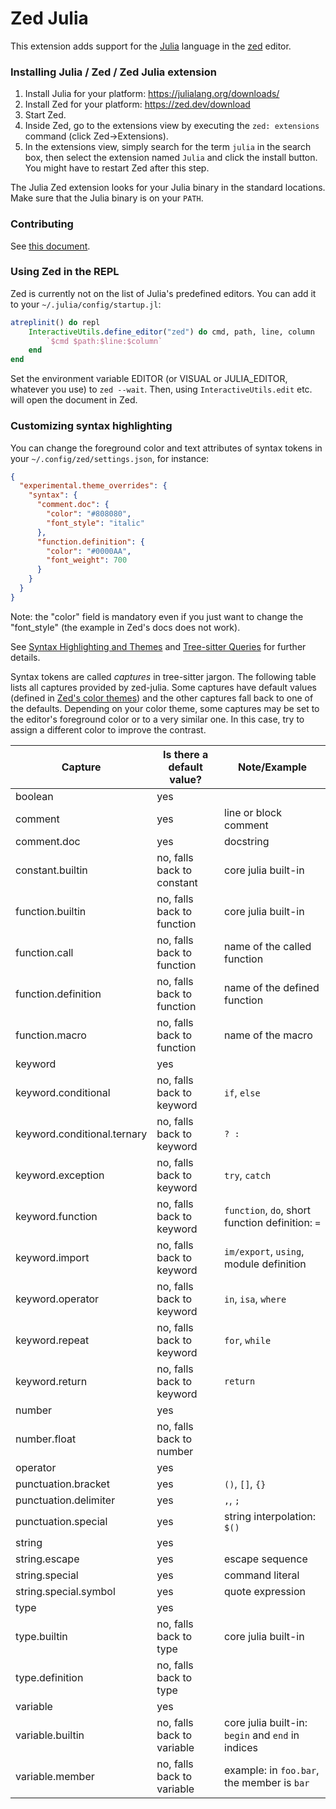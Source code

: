 # Zed Julia

This extension adds support for the [Julia](https://julialang.org/) language in
the [zed](https://zed.dev) editor.


### Installing Julia / Zed / Zed Julia extension
1. Install Julia for your platform: https://julialang.org/downloads/
2. Install Zed for your platform: https://zed.dev/download
3. Start Zed.
4. Inside Zed, go to the extensions view by
executing the ``zed: extensions`` command (click Zed->Extensions).
5. In the extensions view, simply search for the term ``julia`` in the search box, then select the extension named ``Julia`` and click the install button. You might have to restart Zed after this step.

The Julia Zed extension looks for your Julia binary in the standard locations.
Make sure that the Julia binary is on your ``PATH``.


### Contributing

See [this document](./CONTRIBUTING.md).


### Using Zed in the REPL

Zed is currently not on the list of Julia's predefined editors. You can add it to your `~/.julia/config/startup.jl`:

```julia
atreplinit() do repl
    InteractiveUtils.define_editor("zed") do cmd, path, line, column
        `$cmd $path:$line:$column`
    end
end
```

Set the environment variable EDITOR (or VISUAL or JULIA_EDITOR, whatever you use) to `zed --wait`. Then, using `InteractiveUtils.edit` etc. will open the document in Zed.

### Customizing syntax highlighting

You can change the foreground color and text attributes of syntax tokens in your `~/.config/zed/settings.json`, for instance:

```json
{
  "experimental.theme_overrides": {
    "syntax": {
      "comment.doc": {
        "color": "#808080",
        "font_style": "italic"
      },
      "function.definition": {
        "color": "#0000AA",
        "font_weight": 700
      }
    }
  }
}
```
Note: the "color" field is mandatory even if you just want to change the "font_style" (the example in Zed's docs does not work).

See [Syntax Highlighting and Themes](https://zed.dev/docs/configuring-languages#syntax-highlighting-and-themes) and [Tree-sitter Queries](https://zed.dev/docs/extensions/languages#tree-sitter-queries) for further details.

Syntax tokens are called *captures* in tree-sitter jargon. The following table lists all captures provided by zed-julia. Some captures have default values (defined in [Zed's color themes](https://github.com/zed-industries/zed/blob/main/assets/themes/)) and the other captures fall back to one of the defaults. Depending on your color theme, some captures may be set to the editor's foreground color or to a very similar one. In this case, try to assign a different color to improve the contrast. 

| Capture | Is there a default value? | Note/Example | 
| ------- | ------------------------- | ------------ |
| boolean | yes |
| comment | yes | line or block comment |
| comment.doc | yes | docstring |
| constant.builtin | no, falls back to constant | core julia built-in |
| function.builtin | no, falls back to function | core julia built-in |
| function.call | no, falls back to function | name of the called function |
| function.definition | no, falls back to function | name of the defined function |
| function.macro | no, falls back to function | name of the macro |
| keyword | yes |
| keyword.conditional | no, falls back to keyword | `if`, `else` |
| keyword.conditional.ternary | no, falls back to keyword | `? :` |
| keyword.exception | no, falls back to keyword | `try`, `catch` |
| keyword.function | no, falls back to keyword | `function`, `do`, short function definition: `=` |
| keyword.import | no, falls back to keyword | `im/export`, `using`, module definition |
| keyword.operator | no, falls back to keyword | `in`, `isa`, `where` |
| keyword.repeat | no, falls back to keyword | `for`, `while` |
| keyword.return | no, falls back to keyword | `return` |
| number | yes |
| number.float | no, falls back to number |
| operator | yes |
| punctuation.bracket | yes | `()`, `[]`, `{}` |
| punctuation.delimiter | yes | `,`, `;` |
| punctuation.special | yes | string interpolation: `$()` |
| string | yes |
| string.escape | yes | escape sequence |
| string.special | yes | command literal |
| string.special.symbol | yes | quote expression |
| type | yes |
| type.builtin | no, falls back to type | core julia built-in |
| type.definition | no, falls back to type |
| variable | yes |
| variable.builtin | no, falls back to variable | core julia built-in: `begin` and `end` in indices |
| variable.member | no, falls back to variable | example: in `foo.bar`, the member is `bar` |
